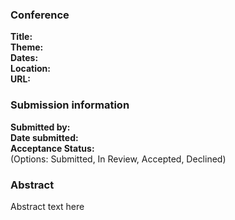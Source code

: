 ### Conference
**Title:** 
<br>**Theme:** 
<br>**Dates:** 
<br>**Location:** 
<br>**URL:** []()

### Submission information
**Submitted by:** 
<br>**Date submitted:** 
<br>**Acceptance Status:** 
<br>(Options: Submitted, In Review, Accepted, Declined)

### Abstract
Abstract text here